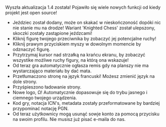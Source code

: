 Wyszła aktualizacja 1.4 została! Pojawiło się wiele nowych funkcji od kiedy projekt jest open source!

- Jeździec został dodany, może on skakać w nieskończoność dopóki nic nie stanie mu na drodze! Wariant 'Knighted Chess' został ulepszony, skoczki zostały zastąpione jeźdzcami!
- Kliknij figurę twojego przeciwnika by zobaczyć jej potencjalne ruchy!
- Kliknij prawym przyciskiem myszy w dowolnym momencie by odznaczyć figurę.
- Przytrzymaj kursor nad strzałką na krańcu ekranu, by zobaczyć wszystike możliwe ruchy figury, na którą ona wskazuje!
- Od teraz gra automatycznie ogłasza remis gdy na planszy nie ma wystarczająco materiału by dać mata.
- Przetłumaczono stronę na język francuski! Możesz zmienić język na dole strony.
- Przyśpieszono ładowanie strony.
- Nowe logo, Ω! Automatycznie dopasowuje się do trybu jasnego i ciemnego twojego urządzenia.
- Kod gry, notacja ICN's, metadata zostały przeformatowane by bardziej przypominać notację PGN.
- Od teraz użytkownicy mogą usunąć sowje konto za pomocą przycisku na swoim profilu. Nie musisz już pisać e-maila do nas.

